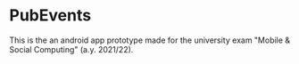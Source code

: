 # PubEvents

This is the an android app prototype made for the university exam "Mobile & Social Computing" (a.y. 2021/22).
